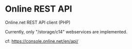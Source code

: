 # Online REST API

Online.net REST API client (PHP)

Currently, only "/storage/c14" webservices are implemented.

cf: https://console.online.net/en/api/
